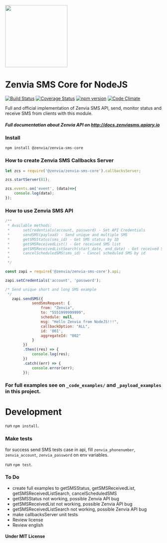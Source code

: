 <img src="https://s3.amazonaws.com/owler-image/logo/zenvia-mobile_owler_20170111_192135_original.png" height="200" />

# Zenvia SMS Core for NodeJS

[![Build Status](https://travis-ci.org/zenvia/zenvia-sms-core.svg?branch=master)](https://travis-ci.org/zenvia/zenvia-sms-core)
[![Coverage Status](https://coveralls.io/repos/github/zenvia/zenvia-sms-core/badge.svg)](https://coveralls.io/github/zenvia/zenvia-sms-core)
[![npm version](https://badge.fury.io/js/%40zenvia%2Fzenvia-sms-core.svg)](https://badge.fury.io/js/%40zenvia%2Fzenvia-sms-core)
[![Code Climate](https://codeclimate.com/github/zenvia/zenvia-sms-core.png)](https://codeclimate.com/github/zenvia/zenvia-sms-core)

Full and official implementation of Zenvia SMS API, send, monitor status and receive SMS from clients with this module.

##### Full documentation about Zenvia API on http://docs.zenviasms.apiary.io

### Install
`npm install @zenvia/zenvia-sms-core`

### How to create Zenvia SMS Callbacks Server

```javascript
let zcs = require('@zenvia/zenvia-sms-core').callbacksServer;

zcs.startServer(81);

zcs.events.on('event', (data)=>{
    console.log(data);
});
```

### How to use Zenvia SMS API

```javascript
/**
 * Available methods:
 *      setCredentials(account, password) - Set API Credentials
 *      sendSMS(payload) - Send unique and multiple SMS
 *      getSMSStatus(sms_id) - Get SMS status by ID
 *      getSMSReceivedList() - Get received SMS list
 *      getSMSReceivedListSearch(start_date, end_date) - Get received SMS list filtered by start and end date
 *      cancelScheduledSMS(sms_id) - Cancel scheduled SMS by id
 *
 */

const zapi = require('@zenvia/zenvia-sms-core').api;

zapi.setCredentials('account', 'password');

/* Send unique short and long SMS example
 */
   zapi.sendSMS({
            sendSmsRequest: {
                from: "Zenvia",
                to: "5551999999999",
                schedule: null,
                msg: "Hello Zenvia from NodeJS!!!",
                callbackOption: "ALL",
                id: '001',
                aggregateId: "002"
            }
        })
        .then((res) => {
            console.log(res);
        })
        .catch((err) => {
            console.error(err);
        });
```

### For full examples see on `_code_examples/` and `_payload_examples` in this project.

# Development

run `npm install`.

### Make tests
for success send SMS tests case in api, fill `zenvia_phonenumber`, `zenvia_account`, `zenvia_password` on env variables.

run `npm test`.

### To Do
- create full examples to getSMSStatus, getSMSReceivedList, getSMSReceivedListSearch, cancelScheduledSMS
- getSMSStatus not working, possible Zenvia API bug
- getSMSReceivedList not working, possible Zenvia API bug
- getSMSReceivedListSearch not working, possible Zenvia API bug
- make callbacksServer unit tests
- Review license
- Review english

#### Under MIT License
